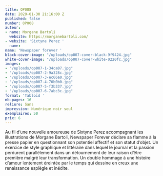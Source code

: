 ```yaml
---
title: OP008
date: 2020-01-30 21:16:00 Z
published: false
number: OP008
auteur:
- name: Morgane Bartoli
  website: https://morganebartoli.com/
- website: 'Sixtyne Perez '
  name: 
name: 'Newspaper forever '
black-cover-image: "/uploads/op007-cover-black-9f9424.jpg"
white-cover-image: "/uploads/op007-cover-white-0220fc.jpg"
images:
- "/uploads/op007-1-34ca07.jpg"
- "/uploads/op007-2-9a328c.jpg"
- "/uploads/op007-3-ec66a0.jpg"
- "/uploads/op007-4-70b0b0.jpg"
- "/uploads/op007-5-f3b337.jpg"
- "/uploads/op007-6-7abc3c.jpg"
format: 'Tabloïd '
nb-pages: 16
reliure: Sans
impression: Numérique noir seul
exemplaires: 50
prix: 6
---
```


Au fil d’une nouvelle amoureuse de Sixtyne Perez accompagnant les illustrations de Morgane Bartoli, Newspaper Forever déclare sa flamme à la presse papier en questionnant son potentiel affectif et son statut d’objet. Un exercice de style graphique et littéraire dans lequel le journal et la passion perdurent parallèlement dans un détournement de leur raison d’être première malgré leur transformation. Un double hommage à une histoire d’amour lentement éreintée par le temps qui dessine en creux une renaissance espiègle et inédite.